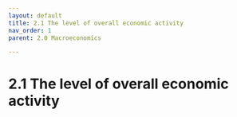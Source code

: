 ```yaml
---
layout: default
title: 2.1 The level of overall economic activity
nav_order: 1
parent: 2.0 Macroeconomics

---
```


# 2.1 The level of overall economic activity
